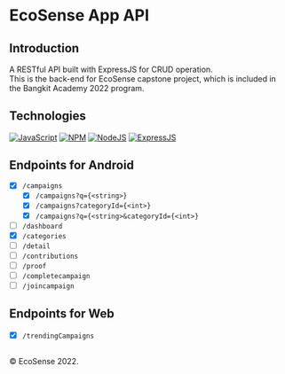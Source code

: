 # EcoSense App API

## Introduction
A RESTful API built with ExpressJS for CRUD operation.\
This is the back-end for EcoSense capstone project, which is included in the Bangkit Academy 2022 program.

## Technologies
[![JavaScript](https://img.shields.io/badge/-JavaScript-black?style=for-the-badge&logo=javascript)](https://github.com/EcoSenseID?tab=repositories&language=javascript)
[![NPM](https://img.shields.io/badge/NPM-%23000000.svg?style=for-the-badge&logo=npm&logoColor=white)](https://github.com/EcoSenseID?tab=repositories)
[![NodeJS](https://img.shields.io/badge/node.js-black?style=for-the-badge&logo=node.js&logoColor=6DA55F)](https://github.com/EcoSenseID?tab=repositories)
[![ExpressJS](https://img.shields.io/badge/express.js-black?style=for-the-badge&logo=express&logoColor=purple)](https://github.com/EcoSenseID?tab=repositories)

## Endpoints for Android
- [x] `/campaigns`
  - [x] `/campaigns?q={<string>}`
  - [x] `/campaigns?categoryId={<int>}`
  - [x] `/campaigns?q={<string>&categoryId={<int>}`
- [ ] `/dashboard`
- [x] `/categories`
- [ ] `/detail`
- [ ] `/contributions`
- [ ] `/proof`
- [ ] `/completecampaign`
- [ ] `/joincampaign`

## Endpoints for Web
- [x] `/trendingCampaigns`

## 
&#169; EcoSense 2022.